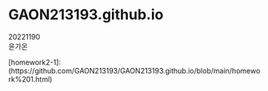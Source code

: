 # GAON213193.github.io

20221190    
윤가온
<p></p>
[homework2-1]: (https://github.com/GAON213193/GAON213193.github.io/blob/main/homework%201.html)
